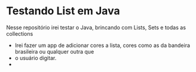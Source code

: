 # Testando List em Java
 Nesse repositório irei testar o Java, brincando com Lists, Sets e todas as collections
 
 - Irei fazer um app de adicionar cores a lista, cores como as da bandeira brasileira ou qualquer outra que 
 - o usuário digitar.
 - 
